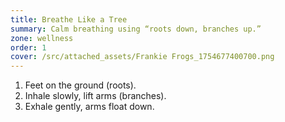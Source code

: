 ```yaml
---
title: Breathe Like a Tree
summary: Calm breathing using “roots down, branches up.”
zone: wellness
order: 1
cover: /src/attached_assets/Frankie Frogs_1754677400700.png
---
```

1. Feet on the ground (roots).  
2. Inhale slowly, lift arms (branches).  
3. Exhale gently, arms float down.  

